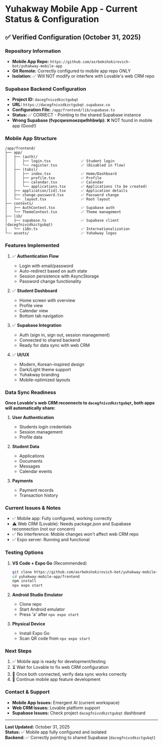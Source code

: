 # Yuhakway Mobile App - Current Status & Configuration

## ✅ Verified Configuration (October 31, 2025)

### Repository Information
- **Mobile App Repo:** `https://github.com/asrbekshokirovich-bot/yuhakway-mobile-app`
- **Git Remote:** Correctly configured to mobile app repo ONLY
- **Isolation:** ✅ Will NOT modify or interfere with Lovable's web CRM repo

### Supabase Backend Configuration
- **Project ID:** `dacegfnivzdkzctgubqt`
- **URL:** `https://dacegfnivzdkzctgubqt.supabase.co`
- **Configuration File:** `/app/frontend/lib/supabase.ts`
- **Status:** ✅ CORRECT - Pointing to the shared Supabase instance
- **Wrong Supabase (fvpcqwsmoezqwlhhbwlp):** ❌ NOT found in mobile app (Good!)

### Mobile App Structure
```
/app/frontend/
├── app/
│   ├── (auth)/
│   │   ├── login.tsx              ✅ Student login
│   │   └── register.tsx           ✅ (Disabled in flow)
│   ├── (tabs)/
│   │   ├── index.tsx              ✅ Home/Dashboard
│   │   ├── profile.tsx            ✅ Profile
│   │   ├── calendar.tsx           ✅ Calendar
│   │   └── applications.tsx       ✅ Applications (to be created)
│   ├── application/[id].tsx       ✅ Application details
│   ├── change-password.tsx        ✅ Password change
│   └── _layout.tsx                ✅ Root layout
├── contexts/
│   ├── AuthContext.tsx            ✅ Supabase auth
│   └── ThemeContext.tsx           ✅ Theme management
├── lib/
│   ├── supabase.ts                ✅ Supabase client (dacegfnivzdkzctgubqt)
│   └── i18n.ts                    ✅ Internationalization
└── assets/                        ✅ Yuhakway logos

```

### Features Implemented
1. ✅ **Authentication Flow**
   - Login with email/password
   - Auto-redirect based on auth state
   - Session persistence with AsyncStorage
   - Password change functionality

2. ✅ **Student Dashboard**
   - Home screen with overview
   - Profile view
   - Calendar view
   - Bottom tab navigation

3. ✅ **Supabase Integration**
   - Auth (sign in, sign out, session management)
   - Connected to shared backend
   - Ready for data sync with web CRM

4. ✅ **UI/UX**
   - Modern, Korean-inspired design
   - Dark/Light theme support
   - Yuhakway branding
   - Mobile-optimized layouts

### Data Sync Readiness
**Once Lovable's web CRM reconnects to `dacegfnivzdkzctgubqt`, both apps will automatically share:**

1. **User Authentication**
   - Students login credentials
   - Session management
   - Profile data

2. **Student Data**
   - Applications
   - Documents
   - Messages
   - Calendar events

3. **Payments**
   - Payment records
   - Transaction history

### Current Issues & Notes
- ✅ Mobile app: Fully configured, working correctly
- ⚠️ Web CRM (Lovable): Needs package.json and Supabase reconnection (not our concern)
- ✅ No interference: Mobile changes won't affect web CRM repo
- ✅ Expo server: Running and functional

### Testing Options
1. **VS Code + Expo Go** (Recommended)
   ```bash
   git clone https://github.com/asrbekshokirovich-bot/yuhakway-mobile-app.git
   cd yuhakway-mobile-app/frontend
   npm install
   npx expo start
   ```

2. **Android Studio Emulator**
   - Clone repo
   - Start Android emulator
   - Press 'a' after `npx expo start`

3. **Physical Device**
   - Install Expo Go
   - Scan QR code from `npx expo start`

### Next Steps
1. ✅ Mobile app is ready for development/testing
2. ⏳ Wait for Lovable to fix web CRM configuration
3. 🔄 Once both connected, verify data sync works correctly
4. 📱 Continue mobile app feature development

### Contact & Support
- **Mobile App Issues:** Emergent AI (current workspace)
- **Web CRM Issues:** Lovable platform support
- **Supabase Issues:** Check project `dacegfnivzdkzctgubqt` dashboard

---

**Last Updated:** October 31, 2025  
**Status:** ✅ Mobile app fully configured and isolated  
**Backend:** ✅ Correctly pointing to shared Supabase (`dacegfnivzdkzctgubqt`)
